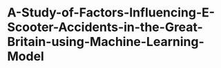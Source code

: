# A-Study-of-Factors-Influencing-E-Scooter-Accidents-in-the-Great-Britain-using-Machine-Learning-Model